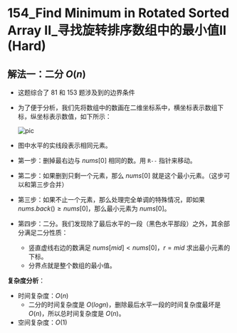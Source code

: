 # 154_Find Minimum in Rotated Sorted Array II_寻找旋转排序数组中的最小值Ⅱ (Hard)

## 解法一：二分 $O(n)$

- 这题综合了 81 和 153 题涉及到的边界条件
- 为了便于分析，我们先将数组中的数画在二维坐标系中，横坐标表示数组下标，纵坐标表示数值，如下所示：

  ![pic](https://www.acwing.com/media/article/image/2018/05/31/1_92f5550a64-2.png)

- 图中水平的实线段表示相同元素。

- 第一步：删掉最右边与 $nums[0]$ 相同的数。用 `R--` 指针来移动。
- 第二步：如果删到只剩一个元素，那么 $nums[0]$ 就是这个最小元素。（这步可以和第三步合并）
- 第三步：如果不止一个元素，那么处理完全单调的特殊情况，即如果 $nums.back() \ge nums[0]$，那么最小元素为 $nums[0]$。

- 第四步：二分。我们发现除了最后水平的一段（黑色水平那段）之外，其余部分满足二分性质：

  - 竖直虚线右边的数满足 $nums[mid] < nums[0]$，$r = mid$ 求出最小元素的下标。
  - 分界点就是整个数组的最小值。


**复杂度分析**：

- 时间复杂度：$O(n)$
  - 二分的时间复杂度是 $O(logn)$，删除最后水平一段的时间复杂度最坏是 $O(n)$，所以总时间复杂度是 $O(n)$。
- 空间复杂度：$O(1)$